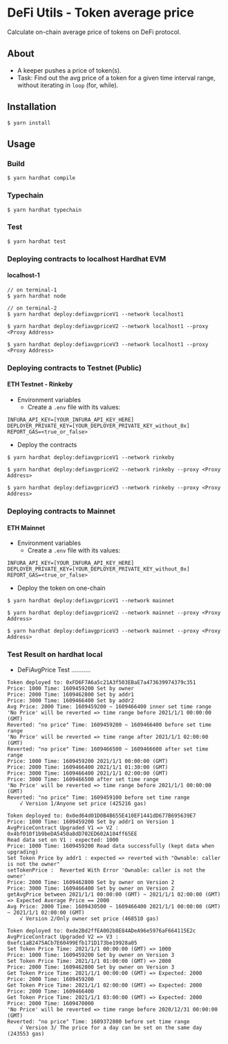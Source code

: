 # DeFi Utils - Token average price
Calculate on-chain average price of tokens on DeFi protocol.

## About
* A keeper pushes a price of token(s).
* Task: Find out the avg price of a token for a given time interval range, without iterating in `loop` (for, while).

## Installation
```console
$ yarn install
```

## Usage

### Build
```console
$ yarn hardhat compile
```

### Typechain
```console
$ yarn hardhat typechain
```

### Test
```console
$ yarn hardhat test
```

### Deploying contracts to localhost Hardhat EVM
#### localhost-1
```console
// on terminal-1
$ yarn hardhat node

// on terminal-2
$ yarn hardhat deploy:defiavgpriceV1 --network localhost1

$ yarn hardhat deploy:defiavgpriceV2 --network localhost1 --proxy <Proxy Address>

$ yarn hardhat deploy:defiavgpriceV3 --network localhost1 --proxy <Proxy Address>
```


### Deploying contracts to Testnet (Public)
#### ETH Testnet - Rinkeby
* Environment variables
	- Create a `.env` file with its values:
```
INFURA_API_KEY=[YOUR_INFURA_API_KEY_HERE]
DEPLOYER_PRIVATE_KEY=[YOUR_DEPLOYER_PRIVATE_KEY_without_0x]
REPORT_GAS=<true_or_false>
```

* Deploy the contracts
```console
$ yarn hardhat deploy:defiavgpriceV1 --network rinkeby

$ yarn hardhat deploy:defiavgpriceV2 --network rinkeby --proxy <Proxy Address> 

$ yarn hardhat deploy:defiavgpriceV3 --network rinkeby --proxy <Proxy Address>
```

### Deploying contracts to Mainnet
#### ETH Mainnet
* Environment variables
	- Create a `.env` file with its values:
```
INFURA_API_KEY=[YOUR_INFURA_API_KEY_HERE]
DEPLOYER_PRIVATE_KEY=[YOUR_DEPLOYER_PRIVATE_KEY_without_0x]
REPORT_GAS=<true_or_false>
```

* Deploy the token on one-chain
```console
$ yarn hardhat deploy:defiavgpriceV1 --network mainnet

$ yarn hardhat deploy:defiavgpriceV2 --network mainnet --proxy <Proxy Address>

$ yarn hardhat deploy:defiavgpriceV3 --network mainnet --proxy <Proxy Address>
```


### Test Result on hardhat local


*  DeFiAvgPrice Test ...........
```console
Token deployed to: 0xFD6F7A6a5c21A3f503EBaE7a473639974379c351
Price: 1000 Time: 1609459200 Set by owner
Price: 2000 Time: 1609462800 Set by addr1
Price: 3000 Time: 1609466400 Set by addr2
Avg Price: 2000 Time: 1609459200 ~ 1609466400 inner set time range
'No Price' will be reverted => time range before 2021/1/1 00:00:00 (GMT)
Reverted: "no price" Time: 1609459200 ~ 1609466400 before set time range
'No Price' will be reverted => time range after 2021/1/1 02:00:00 (GMT)
Reverted: "no price" Time: 1609466500 ~ 1609466600 after set time range
Price: 1000 Time: 1609459200 2021/1/1 00:00:00 (GMT)
Price: 2000 Time: 1609466400 2021/1/1 01:30:00 (GMT)
Price: 3000 Time: 1609466400 2021/1/1 02:00:00 (GMT)
Price: 3000 Time: 1609466500 after set time range
'No Price' will be reverted => time range before 2021/1/1 00:00:00 (GMT)
Reverted: "no price" Time: 1609459100 before set time range
    √ Version 1/Anyone set price (425216 gas)
```

```console
Token deployed to: 0x0ed64d01D0B4B655E410EF1441dD677B695639E7
Price: 1000 Time: 1609459200 Set by addr1 on Version 1
AvgPriceContract Upgraded V1 => V2 : 0x4bf010f1b9beDA5450a8dD702ED602A104ff65EE
Read data set on V1 : expected: 1000
Price: 1000 Time: 1609459200 Read data successfully (kept data when upgrading)
Set Token Price by addr1 : expected => reverted with "Ownable: caller is not the owner"
setTokenPrice :  Reverted With Error 'Ownable: caller is not the owner'
Price: 2000 Time: 1609462800 Set by owner on Version 2
Price: 3000 Time: 1609466400 Set by owner on Version 2
getAvgPrice between 2021/1/1 00:00:00 (GMT) ~ 2021/1/1 02:00:00 (GMT) => Expected Average Price == 2000
Avg Price: 2000 Time: 1609430500 ~ 1609466400 2021/1/1 00:00:00 (GMT) ~ 2021/1/1 02:00:00 (GMT)
    √ Version 2/Only owner set price (468510 gas)
```

```console
Token deployed to: 0xde2Bd2ffEA002b8E84ADeA96e5976aF664115E2c
AvgPriceContract Upgraded V2 => V3 : 0xefc1aB2475ACb7E60499Efb171D173be19928a05
Set Token Price Time: 2021/1/1 00:00:00 (GMT) => 1000
Price: 1000 Time: 1609459200 Set by owner on Version 3
Set Token Price Time: 2021/1/1 01:00:00 (GMT) => 2000
Price: 2000 Time: 1609462800 Set by owner on Version 3
Get Token Price Time: 2021/1/1 00:00:00 (GMT) => Expected: 2000
Price: 2000 Time: 1609459200
Get Token Price Time: 2021/1/1 02:00:00 (GMT) => Expected: 2000
Price: 2000 Time: 1609466400
Get Token Price Time: 2021/1/1 03:00:00 (GMT) => Expected: 2000
Price: 2000 Time: 1609470000
'No Price' will be reverted => time range before 2020/12/31 00:00:00 (GMT)
Reverted: "no price" Time: 1609372800 before set time range
    √ Version 3/ The price for a day can be set on the same day (243553 gas)
```
